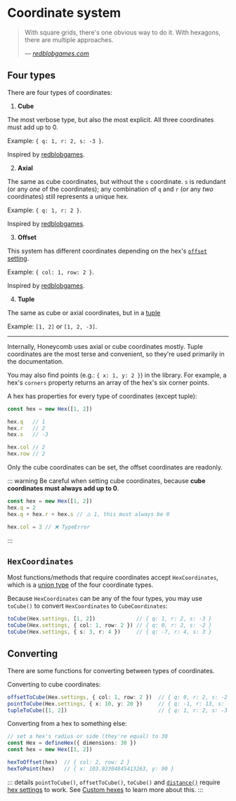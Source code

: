 # Coordinate system

> With square grids, there's one obvious way to do it. With hexagons, there are multiple approaches.
>
> — <cite>[redblobgames.com](https://www.redblobgames.com/grids/hexagons/#coordinates)</cite>

## Four types

There are four types of coordinates:

1. **Cube**

  The most verbose type, but also the most explicit. All three coordinates must add up to 0.

  Example: `{ q: 1, r: 2, s: -3 }`.

  Inspired by [redblobgames](https://www.redblobgames.com/grids/hexagons/#coordinates-cube).

2. **Axial**

  The same as cube coordinates, but without the `s` coordinate. `s` is redundant (or any *one* of the coordinates); any combination of `q` and `r` (or any *two* coordinates) still represents a unique hex.

  Example: `{ q: 1, r: 2 }`.

  Inspired by [redblobgames](https://www.redblobgames.com/grids/hexagons/#coordinates-axial).

3. **Offset**

  This system has different coordinates depending on the hex's [`offset` setting](/api/interfaces/HexSettings#offset).

  Example: `{ col: 1, row: 2 }`.

  Inspired by [redblobgames](https://www.redblobgames.com/grids/hexagons/#coordinates-offset).

4. **Tuple**

  The same as cube or axial coordinates, but in a [tuple](https://www.typescriptlang.org/docs/handbook/2/objects.html#tuple-types)

  Example: `[1, 2]` or `[1, 2, -3]`.

---

Internally, Honeycomb uses axial or cube coordinates mostly. Tuple coordinates are the most terse and convenient, so they're used primarily in the documentation.

You may also find points (e.g.: `{ x: 1, y: 2 }`) in the library. For example, a hex's `corners` property returns an array of the hex's six corner points.

A hex has properties for every type of coordinates (except tuple):

```typescript
const hex = new Hex([1, 2])

hex.q   // 1
hex.r   // 2
hex.s   // -3

hex.col // 2
hex.row // 2
```

Only the cube coordinates can be set, the offset coordinates are readonly.

::: warning
Be careful when setting cube coordinates, because **cube coordinates must always add up to 0**.
```typescript
const hex = new Hex([1, 2])
hex.q = 2
hex.q + hex.r + hex.s // ⚠️ 1, this must always be 0

hex.col = 2 // ❌ TypeError
```
:::

## `HexCoordinates`

Most functions/methods that require coordinates accept `HexCoordinates`, which is a [union type](https://www.typescriptlang.org/docs/handbook/2/everyday-types.html#union-types) of the four coordinate types.

Because `HexCoordinates` can be any of the four types, you may use `toCube()` to convert `HexCoordinates` to `CubeCoordinates`:

```typescript
toCube(Hex.settings, [1, 2])             // { q: 1, r: 2, s: -3 }
toCube(Hex.settings, { col: 1, row: 2 }) // { q: 0, r: 2, s: -2 }
toCube(Hex.settings, { s: 3, r: 4 })     // { q: -7, r: 4, s: 3 }
```

## Converting

There are some functions for converting between types of coordinates.

Converting to cube coordinates:

```typescript
offsetToCube(Hex.settings, { col: 1, row: 2 })  // { q: 0, r: 2, s: -2 }
pointToCube(Hex.settings, { x: 10, y: 20 })     // { q: -1, r: 13, s: -12 }
tupleToCube([1, 2])                             // { q: 1, r: 2, s: -3 }
```

Converting from a hex to something else:

```typescript
// set a hex's radius or side (they're equal) to 30
const Hex = defineHex({ dimensions: 30 })
const hex = new Hex([1, 2])

hexToOffset(hex)  // { col: 2, row: 2 }
hexToPoint(hex)   // { x: 103.92304845413263, y: 90 }
```

::: details
`pointToCube()`, `offsetToCube()`, `toCube()` and [`distance()`](/api/#distance) require [hex settings](/api/interfaces/HexSettings) to work. See [Custom hexes](/guide/custom-hexes) to learn more about this.
:::
